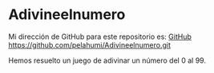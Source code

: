 # Adivineelnumero

Mi dirección de GitHub para este repositorio es: [GitHub](https://github.com/pelahumi/Adivineelnumero.git)
https://github.com/pelahumi/Adivineelnumero.git

Hemos resuelto un juego de adivinar un número del 0 al 99.
